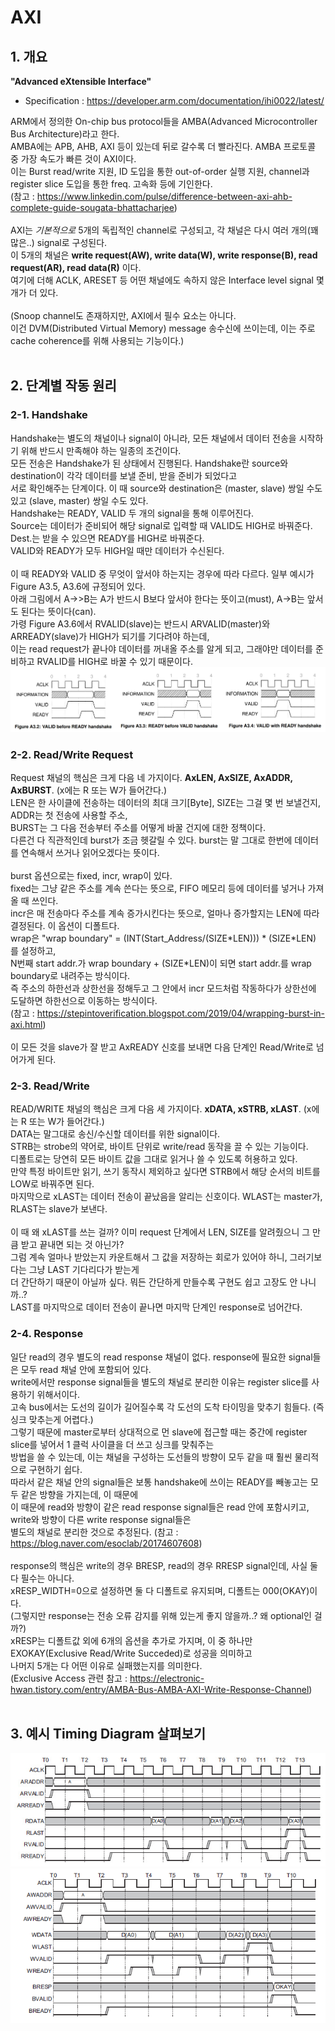 # AXI 

## 1. 개요

**"Advanced eXtensible Interface"**  
- Specification : https://developer.arm.com/documentation/ihi0022/latest/

ARM에서 정의한 On-chip bus protocol들을 AMBA(Advanced Microcontroller Bus Architecture)라고 한다.
<br>AMBA에는 APB, AHB, AXI 등이 있는데 뒤로 갈수록 더 빨라진다. AMBA 프로토콜 중 가장 속도가 빠른 것이 AXI이다.
<br>이는 Burst read/write 지원, ID 도입을 통한 out-of-order 실행 지원, channel과 register slice 도입을 통한 freq. 고속화 등에 기인한다. 
<br>(참고 : https://www.linkedin.com/pulse/difference-between-axi-ahb-complete-guide-sougata-bhattacharjee)
<br>
<br>AXI는 _기본적으로_ 5개의 독립적인 channel로 구성되고, 각 채널은 다시 여러 개의(꽤 많은..) signal로 구성된다.
<br>이 5개의 채널은 **write request(AW), write data(W), write response(B), read request(AR), read data(R)** 이다.
<br>여기에 더해 ACLK, ARESET 등 어떤 채널에도 속하지 않은 Interface level signal 몇 개가 더 있다.
<br>
<br>(Snoop channel도 존재하지만, AXI에서 필수 요소는 아니다.
<br>이건 DVM(Distributed Virtual Memory) message 송수신에 쓰이는데, 이는 주로 cache coherence를 위해 사용되는 기능이다.)
<br><br>

## 2. 단계별 작동 원리

### 2-1. Handshake
Handshake는 별도의 채널이나 signal이 아니라, 모든 채널에서 데이터 전송을 시작하기 위해 반드시 만족해야 하는 일종의 조건이다.
<br>모든 전송은 Handshake가 된 상태에서 진행된다. Handshake란 source와 destination이 각각 데이터를 보낼 준비, 받을 준비가 되었다고 
<br>서로 확인해주는 단계이다. 이 때 source와 destination은 (master, slave) 쌍일 수도 있고 (slave, master) 쌍일 수도 있다.
<br>Handshake는 READY, VALID 두 개의 signal을 통해 이루어진다.
<br>Source는 데이터가 준비되어 해당 signal로 입력할 때 VALID도 HIGH로 바꿔준다. Dest.는 받을 수 있으면 READY를 HIGH로 바꿔준다.
<br>VALID와 READY가 모두 HIGH일 때만 데이터가 수신된다.
<br>
<br>이 때 READY와 VALID 중 무엇이 앞서야 하는지는 경우에 따라 다르다. 일부 예시가 Figure A3.5, A3.6에 규정되어 있다.
<br>아래 그림에서 A->>B는 A가 반드시 B보다 앞서야 한다는 뜻이고(must), A->B는 앞서도 된다는 뜻이다(can).
<br>가령 Figure A3.6에서 RVALID(slave)는 반드시 ARVALID(master)와 ARREADY(slave)가 HIGH가 되기를 기다려야 하는데,
<br>이는 read request가 끝나야 데이터를 꺼내올 주소를 알게 되고, 그래야만 데이터를 준비하고 RVALID를 HIGH로 바꿀 수 있기 때문이다.
<br><img src="./image/handshake.jpg">

### 2-2. Read/Write Request
Request 채널의 핵심은 크게 다음 네 가지이다. **AxLEN, AxSIZE, AxADDR, AxBURST**. (x에는 R 또는 W가 들어간다.)
<br>LEN은 한 사이클에 전송하는 데이터의 최대 크기[Byte], SIZE는 그걸 몇 번 보낼건지, ADDR는 첫 전송에 사용할 주소, 
<br>BURST는 그 다음 전송부터 주소를 어떻게 바꿀 건지에 대한 정책이다.
<br>다른건 다 직관적인데 burst가 조금 헷갈릴 수 있다. burst는 말 그대로 한번에 데이터를 연속해서 쓰거나 읽어오겠다는 뜻이다.
<br>
<br>burst 옵션으로는 fixed, incr, wrap이 있다.
<br>fixed는 그냥 같은 주소를 계속 쓴다는 뜻으로, FIFO 메모리 등에 데이터를 넣거나 가져올 때 쓰인다.
<br>incr은 매 전송마다 주소를 계속 증가시킨다는 뜻으로, 얼마나 증가할지는 LEN에 따라 결정된다. 이 옵션이 디폴트다.
<br>wrap은 "wrap boundary" = (INT(Start_Address/(SIZE\*LEN))) \* (SIZE*LEN) 를 설정하고, 
<br>N번째 start addr.가 wrap boundary + (SIZE\*LEN)이 되면 start addr.를 wrap boundary로 내려주는 방식이다.
<br>즉 주소의 하한선과 상한선을 정해두고 그 안에서 incr 모드처럼 작동하다가 상한선에 도달하면 하한선으로 이동하는 방식이다. 
<br>(참고 : https://stepintoverification.blogspot.com/2019/04/wrapping-burst-in-axi.html)
<br>
<br>이 모든 것을 slave가 잘 받고 AxREADY 신호를 보내면 다음 단계인 Read/Write로 넘어가게 된다.

### 2-3. Read/Write
READ/WRITE 채널의 핵심은 크게 다음 세 가지이다. **xDATA, xSTRB, xLAST**. (x에는 R 또는 W가 들어간다.)
<br>DATA는 말그대로 송신/수신할 데이터를 위한 signal이다. 
<br>STRB는 strobe의 약어로, 바이트 단위로 write/read 동작을 끌 수 있는 기능이다.
<br>디폴트로는 당연히 모든 바이트 값을 그대로 읽거나 쓸 수 있도록 허용하고 있다.
<br>만약 특정 바이트만 읽기, 쓰기 동작시 제외하고 싶다면 STRB에서 해당 순서의 비트를 LOW로 바꿔주면 된다.
<br>마지막으로 xLAST는 데이터 전송이 끝났음을 알리는 신호이다. WLAST는 master가, RLAST는 slave가 보낸다.
<br>
<br>이 때 왜 xLAST를 쓰는 걸까? 이미 request 단계에서 LEN, SIZE를 알려줬으니 그 만큼 받고 끝내면 되는 것 아닌가?
<br>그럼 계속 얼마나 받았는지 카운트해서 그 값을 저장하는 회로가 있어야 하니, 그러기보다는 그냥 LAST 기다리다가 받는게
<br>더 간단하기 때문이 아닐까 싶다. 뭐든 간단하게 만들수록 구현도 쉽고 고장도 안 나니까..?
<br>LAST를 마지막으로 데이터 전송이 끝나면 마지막 단계인 response로 넘어간다.

### 2-4. Response
일단 read의 경우 별도의 read response 채널이 없다. response에 필요한 signal들은 모두 read 채널 안에 포함되어 있다.
<br>write에서만 response signal들을 별도의 채널로 분리한 이유는 register slice를 사용하기 위해서이다.
<br>고속 bus에서는 도선의 길이가 길어질수록 각 도선의 도착 타이밍을 맞추기 힘들다. (즉 싱크 맞추는게 어렵다.) 
<br>그렇기 때문에 master로부터 상대적으로 먼 slave에 접근할 때는 중간에 register slice를 넣어서 1 클럭 사이클을 더 쓰고 싱크를 맞춰주는
<br>방법을 쓸 수 있는데, 이는 채널을 구성하는 도선들의 방향이 모두 같을 때 훨씬 물리적으로 구현하기 쉽다.
<br>따라서 같은 채널 안의 signal들은 보통 handshake에 쓰이는 READY를 빼놓고는 모두 같은 방향을 가지는데, 이 때문에
<br>이 때문에 read와 방향이 같은 read response signal들은 read 안에 포함시키고, write와 방향이 다른 write response signal들은
<br>별도의 채널로 분리한 것으로 추정된다. (참고 : https://blog.naver.com/esoclab/20174607608)
<br>
<br>response의 핵심은 write의 경우 BRESP, read의 경우 RRESP signal인데, 사실 둘 다 필수는 아니다.
<br>xRESP_WIDTH=0으로 설정하면 둘 다 디폴트로 유지되며, 디폴트는 000(OKAY)이다. 
<br>(그렇지만 response는 전송 오류 감지를 위해 있는게 좋지 않을까..? 왜 optional인 걸까?)
<br>xRESP는 디폴트값 외에 6개의 옵션을 추가로 가지며, 이 중 하나만 EXOKAY(Exclusive Read/Write Succeded)로 성공을 의미하고
<br>나머지 5개는 다 어떤 이유로 실패했는지를 의미한다.
<br>(Exclusive Access 관련 참고 : https://electronic-hwan.tistory.com/entry/AMBA-Bus-AMBA-AXI-Write-Response-Channel)
<br><br>

## 3. 예시 Timing Diagram 살펴보기 
<img src = "./image/axiread.jpg">
<br><img src = "./image/axiwrite.png">
